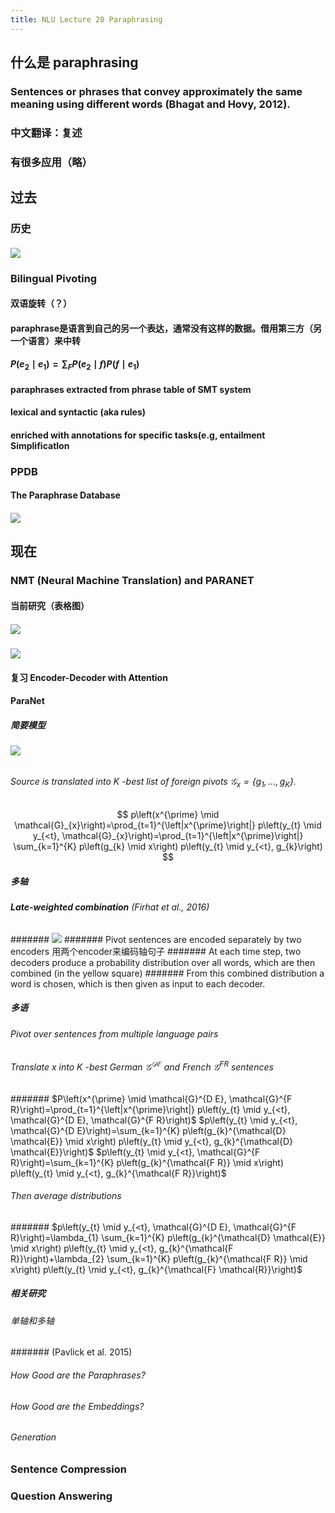 ```yaml
---
title: NLU Lecture 20 Paraphrasing
---
```


## 什么是 paraphrasing
### Sentences or phrases that convey approximately the same meaning using different words (Bhagat and Hovy, 2012).
### 中文翻译：复述
### 有很多应用（略）
## 过去
### 历史
#### ![](https://gitee.com/zhang-weijian-97/pic-go-bed/raw/master/assets/20210502195245.png)
### Bilingual Pivoting
#### 双语旋转（？）
#### paraphrase是语言到自己的另一个表达，通常没有这样的数据。借用第三方（另一个语言）来中转
#### $P\left(e_{2} \mid e_{1}\right)=\sum_{F} P\left(e_{2} \mid f\right) P\left(f \mid e_{1}\right)$
#### paraphrases extracted from phrase table of SMT system
#### lexical and syntactic (aka rules)
#### enriched with annotations for specific tasks(e.g, entailment Simplificatlon
### PPDB
#### The Paraphrase Database
#### ![](https://gitee.com/zhang-weijian-97/pic-go-bed/raw/master/assets/20210502195759.png)
## 现在
### NMT (Neural Machine Translation) and PARANET
#### 当前研究（表格图）
##### ![](https://gitee.com/zhang-weijian-97/pic-go-bed/raw/master/assets/20210502195840.png)
#### ![](https://gitee.com/zhang-weijian-97/pic-go-bed/raw/master/assets/20210502200004.png)
#### 复习 Encoder-Decoder with Attention
#### ParaNet
##### 简要模型
###### ![](https://gitee.com/zhang-weijian-97/pic-go-bed/raw/master/assets/20210502200156.png)
###### Source is translated into $K$ -best list of foreign pivots $\mathcal{G}_{x}=\left\{g_{1}, \ldots, g_{K}\right\}$.
$$
p\left(x^{\prime} \mid \mathcal{G}_{x}\right)=\prod_{t=1}^{\left|x^{\prime}\right|} p\left(y_{t} \mid y_{<t}, \mathcal{G}_{x}\right)=\prod_{t=1}^{\left|x^{\prime}\right|} \sum_{k=1}^{K} p\left(g_{k} \mid x\right) p\left(y_{t} \mid y_{<t}, g_{k}\right)
$$
##### 多轴
###### **Late-weighted combination** (Firhat et al., 2016)
####### ![](https://gitee.com/zhang-weijian-97/pic-go-bed/raw/master/assets/20210502200453.png)
####### Pivot sentences are encoded separately by two encoders 用两个encoder来编码轴句子
####### At each time step, two decoders produce a probability distribution over all words, which are then combined (in the yellow square)
####### From this combined distribution a word is chosen, which is then given as input to each decoder.
##### 多语
###### Pivot over sentences from multiple language pairs
###### Translate $x$ into $K$ -best German $\mathcal{G}^{\mathcal{D} \mathcal{E}}$ and French $\mathcal{G}^{F R}$ sentences
####### $P\left(x^{\prime} \mid \mathcal{G}^{D E}, \mathcal{G}^{F R}\right)=\prod_{t=1}^{\left|x^{\prime}\right|} p\left(y_{t} \mid y_{<t}, \mathcal{G}^{D E}, \mathcal{G}^{F R}\right)$
$p\left(y_{t} \mid y_{<t}, \mathcal{G}^{D E}\right)=\sum_{k=1}^{K} p\left(g_{k}^{\mathcal{D} \mathcal{E}} \mid x\right) p\left(y_{t} \mid y_{<t}, g_{k}^{\mathcal{D} \mathcal{E}}\right)$
$p\left(y_{t} \mid y_{<t}, \mathcal{G}^{F R}\right)=\sum_{k=1}^{K} p\left(g_{k}^{\mathcal{F R}} \mid x\right) p\left(y_{t} \mid y_{<t}, g_{k}^{\mathcal{F R}}\right)$
###### Then average distributions
####### $p\left(y_{t} \mid y_{<t}, \mathcal{G}^{D E}, \mathcal{G}^{F R}\right)=\lambda_{1} \sum_{k=1}^{K} p\left(g_{k}^{\mathcal{D} \mathcal{E}} \mid x\right) p\left(y_{t} \mid y_{<t}, g_{k}^{\mathcal{F R}}\right)+\lambda_{2} \sum_{k=1}^{K} p\left(g_{k}^{\mathcal{F R}} \mid x\right) p\left(y_{t} \mid y_{<t}, g_{k}^{\mathcal{F} \mathcal{R}}\right)$
##### 相关研究
###### 单轴和多轴
####### (Pavlick et al. 2015)
###### How Good are the Paraphrases?
###### How Good are the Embeddings?
###### Generation
### Sentence Compression
### Question Answering
